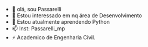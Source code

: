 - 👋 olá, sou Passarelli
- 👀 Estou interessado em nq área de Desenvolvimento
- 🌱 Estou atualmente aprendendo Python
- 📫 Inst: Passarelli_mp
- ⚡ Academico de Engenharia Civil.

<!---
MDpassarelli/MDpassarelli is a ✨ special ✨ repository because its `README.md` (this file) appears on your GitHub profile.
You can click the Preview link to take a look at your changes.
--->
